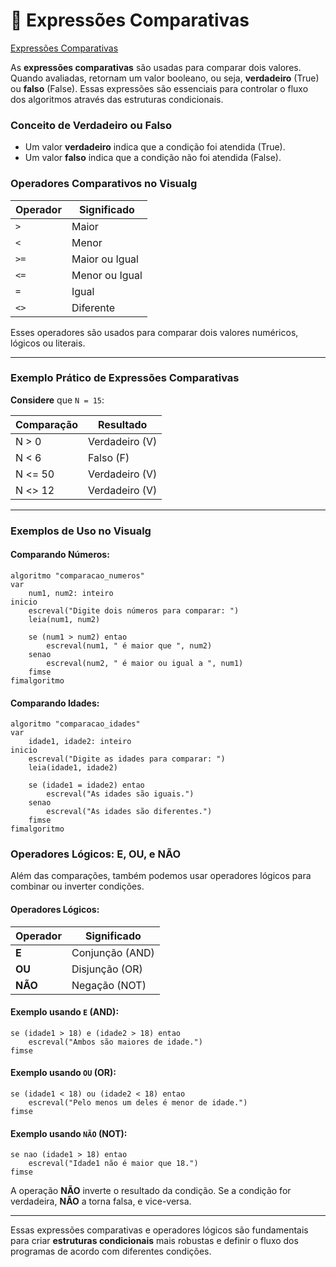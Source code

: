 
# 🧮 Expressões Comparativas

<a href="/Expressoes_comparativas/Expressoes_comparativas.alg">Expressões Comparativas</a>

As **expressões comparativas** são usadas para comparar dois valores. Quando avaliadas, retornam um valor booleano, ou seja, **verdadeiro** (True) ou **falso** (False). Essas expressões são essenciais para controlar o fluxo dos algoritmos através das estruturas condicionais.

### Conceito de Verdadeiro ou Falso

- Um valor **verdadeiro** indica que a condição foi atendida (True).
- Um valor **falso** indica que a condição não foi atendida (False).

### Operadores Comparativos no Visualg

| Operador | Significado     |
|----------|-----------------|
| `>`      | Maior           |
| `<`      | Menor           |
| `>=`     | Maior ou Igual   |
| `<=`     | Menor ou Igual   |
| `=`      | Igual           |
| `<>`     | Diferente       |

Esses operadores são usados para comparar dois valores numéricos, lógicos ou literais.

---

### Exemplo Prático de Expressões Comparativas

**Considere** que `N = 15`:

| Comparação        | Resultado     |
|-------------------|---------------|
| N > 0             | Verdadeiro (V)|
| N < 6             | Falso (F)     |
| N <= 50           | Verdadeiro (V)|
| N <> 12           | Verdadeiro (V)|

---

### Exemplos de Uso no Visualg

#### Comparando Números:

```portugol
algoritmo "comparacao_numeros"
var
    num1, num2: inteiro
inicio
    escreval("Digite dois números para comparar: ")
    leia(num1, num2)
    
    se (num1 > num2) entao
        escreval(num1, " é maior que ", num2)
    senao
        escreval(num2, " é maior ou igual a ", num1)
    fimse
fimalgoritmo
```

#### Comparando Idades:

```portugol
algoritmo "comparacao_idades"
var
    idade1, idade2: inteiro
inicio
    escreval("Digite as idades para comparar: ")
    leia(idade1, idade2)
    
    se (idade1 = idade2) entao
        escreval("As idades são iguais.")
    senao
        escreval("As idades são diferentes.")
    fimse
fimalgoritmo
```

### Operadores Lógicos: E, OU, e NÃO

Além das comparações, também podemos usar operadores lógicos para combinar ou inverter condições.

#### Operadores Lógicos:

| Operador | Significado |
|----------|-------------|
| **E**    | Conjunção (AND) |
| **OU**   | Disjunção (OR) |
| **NÃO**  | Negação (NOT) |

#### Exemplo usando `E` (AND):

```portugol
se (idade1 > 18) e (idade2 > 18) entao
    escreval("Ambos são maiores de idade.")
fimse
```

#### Exemplo usando `OU` (OR):

```portugol
se (idade1 < 18) ou (idade2 < 18) entao
    escreval("Pelo menos um deles é menor de idade.")
fimse
```

#### Exemplo usando `NÃO` (NOT):

```portugol
se nao (idade1 > 18) entao
    escreval("Idade1 não é maior que 18.")
fimse
```

A operação **NÃO** inverte o resultado da condição. Se a condição for verdadeira, **NÃO** a torna falsa, e vice-versa.

---

Essas expressões comparativas e operadores lógicos são fundamentais para criar **estruturas condicionais** mais robustas e definir o fluxo dos programas de acordo com diferentes condições.


